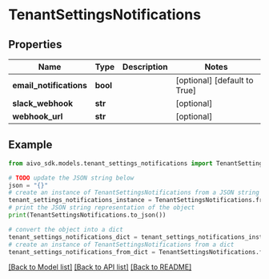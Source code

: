 # TenantSettingsNotifications

## Properties

Name | Type | Description | Notes
------------ | ------------- | ------------- | -------------
**email_notifications** | **bool** |  | [optional] [default to True]
**slack_webhook** | **str** |  | [optional]
**webhook_url** | **str** |  | [optional]

## Example

```python
from aivo_sdk.models.tenant_settings_notifications import TenantSettingsNotifications

# TODO update the JSON string below
json = "{}"
# create an instance of TenantSettingsNotifications from a JSON string
tenant_settings_notifications_instance = TenantSettingsNotifications.from_json(json)
# print the JSON string representation of the object
print(TenantSettingsNotifications.to_json())

# convert the object into a dict
tenant_settings_notifications_dict = tenant_settings_notifications_instance.to_dict()
# create an instance of TenantSettingsNotifications from a dict
tenant_settings_notifications_from_dict = TenantSettingsNotifications.from_dict(tenant_settings_notifications_dict)
```

[[Back to Model list]](../README.md#documentation-for-models) [[Back to API list]](../README.md#documentation-for-api-endpoints) [[Back to README]](../README.md)
